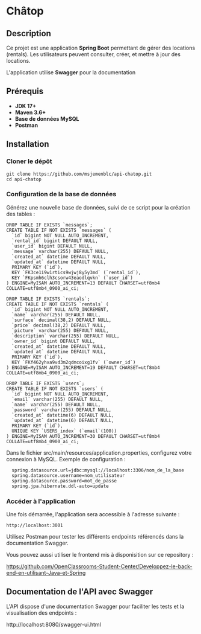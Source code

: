 ﻿# Châtop

## Description
Ce projet est une application **Spring Boot** permettant de gérer des locations (rentals). Les utilisateurs peuvent consulter, créer, et mettre à jour des locations.

L'application utilise **Swagger** pour la documentation

## Prérequis
- **JDK 17+**
- **Maven 3.6+**
- **Base de données MySQL**
- **Postman**

## Installation
### Cloner le dépôt
```
git clone https://github.com/msjemenblc/api-chatop.git
cd api-chatop
```

### Configuration de la base de données
Générez une nouvelle base de données, suivi de ce script pour la création des tables :

```
DROP TABLE IF EXISTS `messages`;
CREATE TABLE IF NOT EXISTS `messages` (
  `id` bigint NOT NULL AUTO_INCREMENT,
  `rental_id` bigint DEFAULT NULL,
  `user_id` bigint DEFAULT NULL,
  `message` varchar(255) DEFAULT NULL,
  `created_at` datetime DEFAULT NULL,
  `updated_at` datetime DEFAULT NULL,
  PRIMARY KEY (`id`),
  KEY `FK3ce1i9w1rtics9wjwj8y5y3md` (`rental_id`),
  KEY `FKpsmh6clh3csorw43eaodlqvkn` (`user_id`)
) ENGINE=MyISAM AUTO_INCREMENT=13 DEFAULT CHARSET=utf8mb4 COLLATE=utf8mb4_0900_ai_ci;

DROP TABLE IF EXISTS `rentals`;
CREATE TABLE IF NOT EXISTS `rentals` (
  `id` bigint NOT NULL AUTO_INCREMENT,
  `name` varchar(255) DEFAULT NULL,
  `surface` decimal(38,2) DEFAULT NULL,
  `price` decimal(38,2) DEFAULT NULL,
  `picture` varchar(255) DEFAULT NULL,
  `description` varchar(255) DEFAULT NULL,
  `owner_id` bigint DEFAULT NULL,
  `created_at` datetime DEFAULT NULL,
  `updated_at` datetime DEFAULT NULL,
  PRIMARY KEY (`id`),
  KEY `FKf462yhxa9vd3m2qdmcoixg1fv` (`owner_id`)
) ENGINE=MyISAM AUTO_INCREMENT=19 DEFAULT CHARSET=utf8mb4 COLLATE=utf8mb4_0900_ai_ci;

DROP TABLE IF EXISTS `users`;
CREATE TABLE IF NOT EXISTS `users` (
  `id` bigint NOT NULL AUTO_INCREMENT,
  `email` varchar(255) DEFAULT NULL,
  `name` varchar(255) DEFAULT NULL,
  `password` varchar(255) DEFAULT NULL,
  `created_at` datetime(6) DEFAULT NULL,
  `updated_at` datetime(6) DEFAULT NULL,
  PRIMARY KEY (`id`),
  UNIQUE KEY `USERS_index` (`email`(100))
) ENGINE=MyISAM AUTO_INCREMENT=30 DEFAULT CHARSET=utf8mb4 COLLATE=utf8mb4_0900_ai_ci;
```

Dans le fichier src/main/resources/application.properties, configurez votre connexion à MySQL. Exemple de configuration :

``` 
  spring.datasource.url=jdbc:mysql://localhost:3306/nom_de_la_base
  spring.datasource.username=nom_utilisateur
  spring.datasource.password=mot_de_passe
  spring.jpa.hibernate.ddl-auto=update
```

### Accéder à l'application
Une fois démarrée, l'application sera accessible à l'adresse suivante :

```
http://localhost:3001
```

Utilisez Postman pour tester les différents endpoints référencés dans la documentation Swagger.

Vous pouvez aussi utiliser le frontend mis à disponisition sur ce repository :

https://github.com/OpenClassrooms-Student-Center/Developpez-le-back-end-en-utilisant-Java-et-Spring

## Documentation de l'API avec Swagger
L'API dispose d'une documentation Swagger pour faciliter les tests et la visualisation des endpoints :

http://localhost:8080/swagger-ui.html
